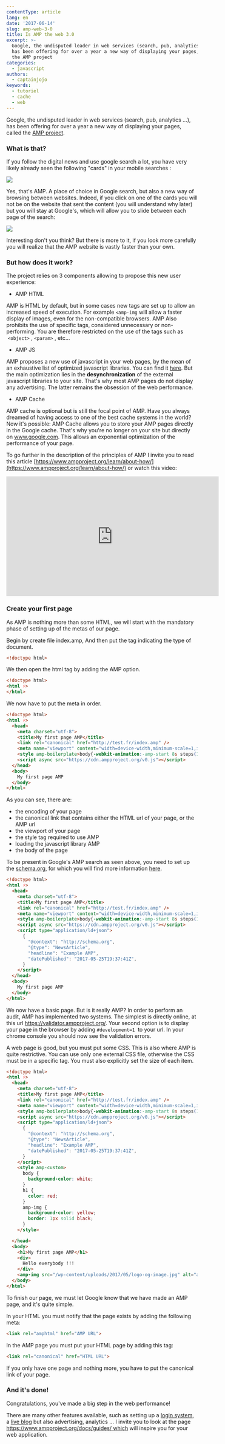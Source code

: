 ```yaml
---
contentType: article
lang: en
date: '2017-06-14'
slug: amp-web-3-0
title: Is AMP the web 3.0
excerpt: >-
  Google, the undisputed leader in web services (search, pub, analytics ...),
  has been offering for over a year a new way of displaying your pages, called
  the AMP project
categories:
  - javascript
authors:
  - captainjojo
keywords:
  - tutoriel
  - cache
  - web
---
```


Google, the undisputed leader in web services (search, pub, analytics ...), has been offering for over a year a new way of displaying your pages, called the [AMP project](https://www.ampproject.org/).

### What is that?

If you follow the digital news and use google search a lot, you have very likely already seen the following "cards" in your mobile searches :

![]({BASE_URL}/imgs/articles/2017-06-14-amp-web-3-0/croped-1.png)

Yes, that's AMP. A place of choice in Google search, but also a new way of browsing between websites. Indeed, if you click on one of the cards you will not be on the website that sent the content (you will understand why later) but you will stay at Google's, which will allow you to slide between each page of the search:

![]({BASE_URL}/imgs/articles/2017-06-14-amp-web-3-0/capture-decran-2017-05-29-a-10.38.18.png)

Interesting don't you think? But there is more to it, if you look more carefully you will realize that the AMP website is vastly faster than your own.

### But how does it work?

The project relies on 3 components allowing to propose this new user experience:

- AMP HTML

AMP is HTML by default, but in some cases new tags are set up to allow an increased speed of execution. For example ```<amp-img``` will allow a faster display of images, even for the non-compatible browsers. AMP Also prohibits the use of specific tags, considered unnecessary or non-performing. You are therefore restricted on the use of the tags such as  ```<object>``` , ```<param>``` , etc...

- AMP JS

AMP proposes a new use of javascript in your web pages, by the mean of an exhaustive list of optimized javascript libraries. You can find it [here](https://github.com/ampproject/amphtml/tree/master/src). But the main optimization lies in the <strong>desynchronization</strong> of the external javascript libraries to your site. That's why most AMP pages do not display any advertising. The latter remains the obsession of the web performance.

- AMP Cache

AMP cache is optional but is still the focal point of AMP. Have you always dreamed of having access to one of the best cache systems in the world? Now it's possible: AMP Cache allows you to store your AMP pages directly in the Google cache. That's why you're no longer on your site but directly on www.google.com. This allows an exponential optimization of the performance of your page.

To go further in the description of the principles of AMP I invite you to read this article [https://www.ampproject.org/learn/about-how/](https://www.ampproject.org/learn/about-how/) or watch this video:

<iframe width="560" height="315" src="https://www.youtube.com/embed/9Cfxm7cikMY" frameborder="0" allowfullscreen></iframe>


### Create your first page

As AMP is nothing more than some HTML, we will start with the mandatory phase of setting up of the metas of our page.

Begin by create file index.amp, And then put the tag indicating the type of document.

```html
<!doctype html>
```

We then open the html tag by adding the AMP option.

```html
<!doctype html>
<html ⚡>
</html>
```

We now have to put the meta in order.

```html
<!doctype html>
<html ⚡>
  <head>
    <meta charset="utf-8">
    <title>My first page AMP</title>
    <link rel="canonical" href="http://test.fr/index.amp" />
    <meta name="viewport" content="width=device-width,minimum-scale=1,initial-scale=1">
    <style amp-boilerplate>body{-webkit-animation:-amp-start 8s steps(1,end) 0s 1 normal both;-moz-animation:-amp-start 8s steps(1,end) 0s 1 normal both;-ms-animation:-amp-start 8s steps(1,end) 0s 1 normal both;animation:-amp-start 8s steps(1,end) 0s 1 normal both}@-webkit-keyframes -amp-start{from{visibility:hidden}to{visibility:visible}}@-moz-keyframes -amp-start{from{visibility:hidden}to{visibility:visible}}@-ms-keyframes -amp-start{from{visibility:hidden}to{visibility:visible}}@-o-keyframes -amp-start{from{visibility:hidden}to{visibility:visible}}@keyframes -amp-start{from{visibility:hidden}to{visibility:visible}}</style><noscript><style amp-boilerplate>body{-webkit-animation:none;-moz-animation:none;-ms-animation:none;animation:none}</style></noscript>
    <script async src="https://cdn.ampproject.org/v0.js"></script>
  </head>
  <body>
    My first page AMP
  </body>
</html>
```

As you can see, there are:

- the encoding of your page
- the canonical link that contains either the HTML url of your page, or the AMP url
- the viewport of your page
- the style tag required to use AMP
- loading the javascript library AMP
- the body of the page

To be present in Google's AMP search as seen above, you need to set up the [schema.org](http://schema.org/), for which you will find more information [here](https://developers.google.com/search/docs/guides/intro-structured-data).

```html
<!doctype html>
<html ⚡>
  <head>
    <meta charset="utf-8">
    <title>My first page AMP</title>
    <link rel="canonical" href="http://test.fr/index.amp" />
    <meta name="viewport" content="width=device-width,minimum-scale=1,initial-scale=1">
    <style amp-boilerplate>body{-webkit-animation:-amp-start 8s steps(1,end) 0s 1 normal both;-moz-animation:-amp-start 8s steps(1,end) 0s 1 normal both;-ms-animation:-amp-start 8s steps(1,end) 0s 1 normal both;animation:-amp-start 8s steps(1,end) 0s 1 normal both}@-webkit-keyframes -amp-start{from{visibility:hidden}to{visibility:visible}}@-moz-keyframes -amp-start{from{visibility:hidden}to{visibility:visible}}@-ms-keyframes -amp-start{from{visibility:hidden}to{visibility:visible}}@-o-keyframes -amp-start{from{visibility:hidden}to{visibility:visible}}@keyframes -amp-start{from{visibility:hidden}to{visibility:visible}}</style><noscript><style amp-boilerplate>body{-webkit-animation:none;-moz-animation:none;-ms-animation:none;animation:none}</style></noscript>
    <script async src="https://cdn.ampproject.org/v0.js"></script>
    <script type="application/ld+json">
      {
        "@context": "http://schema.org",
        "@type": "NewsArticle",
        "headline": "Example AMP",
        "datePublished": "2017-05-25T19:37:41Z",
      }
    </script>
  </head>
  <body>
    My first page AMP
  </body>
</html>
```

We now have a basic page. But is it really AMP? In order to perform an audit, AMP has implemented two systems. The simplest is directly online, at this url https://validator.ampproject.org/. Your second option is to display your page in the browser by adding ```#development=1```  to your url. In your chrome console you should now see the validation errors.

A web page is good, but you must put some CSS. This is also where AMP is quite restrictive. You can use only one external CSS file, otherwise the CSS must be in a specific tag. You must also explicitly set the size of each item.

```html
<!doctype html>
<html ⚡>
  <head>
    <meta charset="utf-8">
    <title>My first page AMP</title>
    <link rel="canonical" href="http://test.fr/index.amp" />
    <meta name="viewport" content="width=device-width,minimum-scale=1,initial-scale=1">
    <style amp-boilerplate>body{-webkit-animation:-amp-start 8s steps(1,end) 0s 1 normal both;-moz-animation:-amp-start 8s steps(1,end) 0s 1 normal both;-ms-animation:-amp-start 8s steps(1,end) 0s 1 normal both;animation:-amp-start 8s steps(1,end) 0s 1 normal both}@-webkit-keyframes -amp-start{from{visibility:hidden}to{visibility:visible}}@-moz-keyframes -amp-start{from{visibility:hidden}to{visibility:visible}}@-ms-keyframes -amp-start{from{visibility:hidden}to{visibility:visible}}@-o-keyframes -amp-start{from{visibility:hidden}to{visibility:visible}}@keyframes -amp-start{from{visibility:hidden}to{visibility:visible}}</style><noscript><style amp-boilerplate>body{-webkit-animation:none;-moz-animation:none;-ms-animation:none;animation:none}</style></noscript>
    <script async src="https://cdn.ampproject.org/v0.js"></script>
    <script type="application/ld+json">
      {
        "@context": "http://schema.org",
        "@type": "NewsArticle",
        "headline": "Example AMP",
        "datePublished": "2017-05-25T19:37:41Z",
      }
    </script>
    <style amp-custom>
      body {
        background-color: white;
      }
      h1 {
        color: red;
      }
      amp-img {
        background-color: yellow;
        border: 1px solid black;
      }
    </style>

  </head>
  <body>
    <h1>My first page AMP</h1>
    <div>
      Hello everybody !!!
    </div>
    <amp-img src="/wp-content/uploads/2017/05/logo-og-image.jpg" alt="amp" height="300" width="500"></amp-img>
  </body>
</html>
```

To finish our page, we must let Google know that we have made an AMP page, and it's quite simple.

In your HTML you must notify that the page exists by adding the following meta:

```html
<link rel="amphtml" href="AMP URL">
```

In the AMP page you must put your HTML page by adding this tag:

```html
<link rel="canonical" href="HTML URL">
```

If you only have one page and nothing more, you have to put the canonical link of your page.

### And it's done!

Congratulations, you've made a big step in the web performance!

There are many other features available, such as setting up a [login system](https://www.ampproject.org/docs/tutorials/login_requiring), a [live blog](https://www.ampproject.org/docs/tutorials/live_blog) but also advertising, analytics ... I invite you to look at the page https://www.ampproject.org/docs/guides/ which will inspire you for your web application.
